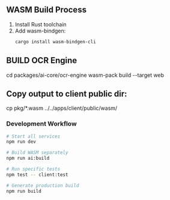 ## WASM Build Process
1. Install Rust toolchain
2. Add wasm-bindgen:
   ```bash
   cargo install wasm-bindgen-cli

## BUILD OCR Engine
cd packages/ai-core/ocr-engine
wasm-pack build --target web

## Copy output to client public dir:
cp pkg/*.wasm ../../apps/client/public/wasm/



### Development Workflow
```bash
# Start all services
npm run dev

# Build WASM separately
npm run ai:build

# Run specific tests
npm test -- client:test

# Generate production build
npm run build